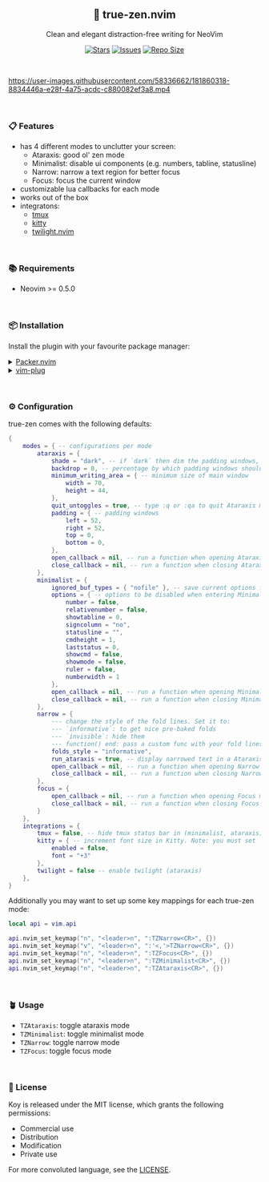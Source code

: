 <p align="center">
  <h2 align="center">🦝 true-zen.nvim</h2>
</p>

<p align="center">
	Clean and elegant distraction-free writing for NeoVim
</p>

<p align="center">
	<a href="https://github.com/Pocco81/true-zen.nvim/stargazers">
		<img alt="Stars" src="https://img.shields.io/github/stars/Pocco81/true-zen.nvim?style=for-the-badge&logo=starship&color=C9CBFF&logoColor=D9E0EE&labelColor=302D41"></a>
	<a href="https://github.com/Pocco81/true-zen.nvim/issues">
		<img alt="Issues" src="https://img.shields.io/github/issues/Pocco81/true-zen.nvim?style=for-the-badge&logo=bilibili&color=F5E0DC&logoColor=D9E0EE&labelColor=302D41"></a>
	<a href="https://github.com/Pocco81/true-zen.nvim">
		<img alt="Repo Size" src="https://img.shields.io/github/repo-size/Pocco81/true-zen.nvim?color=%23DDB6F2&label=SIZE&logo=codesandbox&style=for-the-badge&logoColor=D9E0EE&labelColor=302D41"/></a>
</p>

&nbsp;

<!-- <p align="center"> -->
<!-- </p> -->

https://user-images.githubusercontent.com/58336662/181860318-8834446a-e28f-4a75-acdc-c880082ef3a8.mp4

&nbsp;

### 📋 Features

-   has 4 different modes to unclutter your screen:
    -   Ataraxis: good ol' zen mode
    -   Minimalist: disable ui components (e.g. numbers, tabline, statusline)
    -   Narrow: narrow a text region for better focus
    -   Focus: focus the current window
-   customizable lua callbacks for each mode
-   works out of the box
-   integratons:
    -   [tmux](https://github.com/tmux/tmux)
    -   [kitty](https://sw.kovidgoyal.net/kitty/)
    -   [twilight.nvim](https://github.com/folke/twilight.nvim)

&nbsp;

### 📚 Requirements

-   Neovim >= 0.5.0

&nbsp;

### 📦 Installation

Install the plugin with your favourite package manager:

<details>
	<summary><a href="https://github.com/wbthomason/packer.nvim">Packer.nvim</a></summary>

```lua
use({
	"Pocco81/true-zen.nvim",
	config = function()
		 require("true-zen").setup {
			-- your config goes here
			-- or just leave it empty :)
		 }
	end,
})
```

</details>

<details>
	<summary><a href="https://github.com/junegunn/vim-plug">vim-plug</a></summary>

```vim
Plug 'Pocco81/true-zen.nvim'
lua << EOF
	require("true-zen").setup {
		-- your config goes here
		-- or just leave it empty :)
	}
EOF
```

</details>

&nbsp;

### ⚙️ Configuration

true-zen comes with the following defaults:

```lua
{
	modes = { -- configurations per mode
		ataraxis = {
			shade = "dark", -- if `dark` then dim the padding windows, otherwise if it's `light` it'll brighten said windows
			backdrop = 0, -- percentage by which padding windows should be dimmed/brightened. Must be a number between 0 and 1. Set to 0 to keep the same background color
			minimum_writing_area = { -- minimum size of main window
				width = 70,
				height = 44,
			},
			quit_untoggles = true, -- type :q or :qa to quit Ataraxis mode
			padding = { -- padding windows
				left = 52,
				right = 52,
				top = 0,
				bottom = 0,
			},
			open_callback = nil, -- run a function when opening Ataraxis mode
			close_callback = nil, -- run a function when closing Ataraxis mode
		},
		minimalist = {
			ignored_buf_types = { "nofile" }, -- save current options from any window except ones displaying these kinds of buffers
			options = { -- options to be disabled when entering Minimalist mode
				number = false,
				relativenumber = false,
				showtabline = 0,
				signcolumn = "no",
				statusline = "",
				cmdheight = 1,
				laststatus = 0,
				showcmd = false,
				showmode = false,
				ruler = false,
				numberwidth = 1
			},
			open_callback = nil, -- run a function when opening Minimalist mode
			close_callback = nil, -- run a function when closing Minimalist mode
		},
		narrow = {
			--- change the style of the fold lines. Set it to:
			--- `informative`: to get nice pre-baked folds
			--- `invisible`: hide them
			--- function() end: pass a custom func with your fold lines. See :h foldtext
			folds_style = "informative",
			run_ataraxis = true, -- display narrowed text in a Ataraxis session
			open_callback = nil, -- run a function when opening Narrow mode
			close_callback = nil, -- run a function when closing Narrow mode
		},
		focus = {
			open_callback = nil, -- run a function when opening Focus mode
			close_callback = nil, -- run a function when closing Focus mode
		}
	},
	integrations = {
		tmux = false, -- hide tmux status bar in (minimalist, ataraxis)
		kitty = { -- increment font size in Kitty. Note: you must set `allow_remote_control socket-only` and `listen_on unix:/tmp/kitty` in your personal config (ataraxis)
			enabled = false,
			font = "+3"
		},
		twilight = false -- enable twilight (ataraxis)
	},
}
```

Additionally you may want to set up some key mappings for each true-zen mode:

```lua
local api = vim.api

api.nvim_set_keymap("n", "<leader>n", ":TZNarrow<CR>", {})
api.nvim_set_keymap("v", "<leader>n", ":'<,'>TZNarrow<CR>", {})
api.nvim_set_keymap("n", "<leader>n", ":TZFocus<CR>", {})
api.nvim_set_keymap("n", "<leader>n", ":TZMinimalist<CR>", {})
api.nvim_set_keymap("n", "<leader>n", ":TZAtaraxis<CR>", {})
```

&nbsp;

### 🪴 Usage

-   `TZAtaraxis`: toggle ataraxis mode
-   `TZMinimalist`: toggle minimalist mode
-   `TZNarrow`: toggle narrow mode
-   `TZFocus`: toggle focus mode

&nbsp;

### 📜 License

Koy is released under the MIT license, which grants the following permissions:

-   Commercial use
-   Distribution
-   Modification
-   Private use

For more convoluted language, see the [LICENSE](https://github.com/true-zen.nvim/true-zen.nvim/blob/main/LICENSE).

&nbsp;
